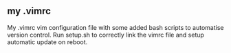 ## my .vimrc

My .vimrc vim configuration file with some added bash scripts to automatise version control. Run setup.sh to correctly link the vimrc file and setup automatic update on reboot.
